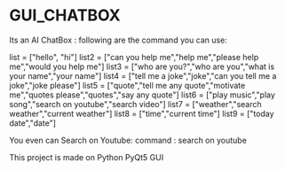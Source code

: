 # GUI_CHATBOX

Its an AI ChatBox :
following are the command you can use:

list = ["hello", "hi"]
list2 = ["can you help me","help me","please help me","would you help me"]
list3 = ["who are you?","who are you","what is your name","your name"]
list4 = ["tell me a joke","joke","can you tell me a joke","joke please"]
list5 = ["quote","tell me any quote","motivate me","quotes please","quotes","say any quote"]
list6 = ["play music","play song","search on youtube","search video"]
list7 = ["weather","search weather","current weather"]
list8 = ["time","current time"]
list9 = ["today date","date"]

You even can Search on Youtube:
command : search on youtube

This project is made on Python PyQt5 GUI

